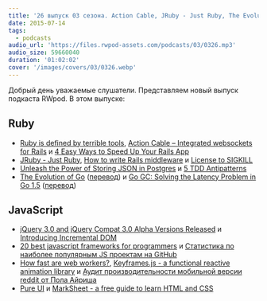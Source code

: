 ```yaml
---
title: '26 выпуск 03 сезона. Action Cable, JRuby - Just Ruby, The Evolution of Go, jQuery 3.0 Alpha, Incremental DOM, Pure UI и прочее'
date: 2015-07-14
tags:
  - podcasts
audio_url: 'https://files.rwpod-assets.com/podcasts/03/0326.mp3'
audio_size: 59660040
duration: '01:02:02'
cover: '/images/covers/03/0326.webp'
---
```


Добрый день уважаемые слушатели. Представляем новый выпуск подкаста RWpod. В этом выпуске:

## Ruby

- [Ruby is defined by terrible tools](http://devblog.avdi.org/2015/07/08/ruby-is-defined-by-terrible-tools/), [Action Cable – Integrated websockets for Rails](https://github.com/rails/actioncable) и [4 Easy Ways to Speed Up Your Rails App](http://blog.skylight.io/4-easy-ways-to-speed-up-your-rails-app/)
- [JRuby - Just Ruby](http://blog.eurucamp.org/2015/07/08/jruby-just-ruby/), [How to write Rails middleware](http://rubylogs.com/writing-rails-middleware/) и [License to SIGKILL](http://www.sitepoint.com/license-to-sigkill/)
- [Unleash the Power of Storing JSON in Postgres](http://blog.codeship.com/unleash-the-power-of-storing-json-in-postgres/) и [5 TDD Antipatterns](https://www.madetech.com/news/5-tdd-antipatterns)
- [The Evolution of Go](https://sourcegraph.com/blog/live/gophercon2015/123645585015) ([перевод](http://habrahabr.ru/post/262295/)) и [Go GC: Solving the Latency Problem in Go 1.5](https://sourcegraph.com/blog/live/gophercon2015/123574706480) ([перевод](http://habrahabr.ru/post/262335/))

## JavaScript

- [jQuery 3.0 and jQuery Compat 3.0 Alpha Versions Released](http://blog.jquery.com/2015/07/13/jquery-3-0-and-jquery-compat-3-0-alpha-versions-released/) и [Introducing Incremental DOM](https://medium.com/google-developers/introducing-incremental-dom-e98f79ce2c5f)
- [20 best javascript frameworks for programmers](http://www.dzinerslane.com/20-best-javascript-frameworks-for-programmers/) и [Статистика по наиболее популярным JS проектам на GitHub](http://stats.js.org/)
- [How fast are web workers?](https://hacks.mozilla.org/2015/07/how-fast-are-web-workers/), [Keyframes.js - a functional reactive animation library](http://alexeisavca.github.io/keyframes.js/) и [Аудит производительности мобильной версии reddit от Пола Айриша](https://github.com/reddit/reddit-mobile/issues/247)
- [Pure UI](http://rauchg.com/2015/pure-ui/) и [MarkSheet - a free guide to learn HTML and CSS](http://marksheet.io/)
